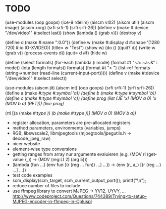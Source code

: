 # TODO

(use-modules (oop goops) (ice-9 rdelim) (aiscm v4l2) (aiscm util) (aiscm image) (aiscm xorg) (srfi srfi-1) (srfi srfi-26))
(define v (make <v4l2> #:device "/dev/video1" #:select last))
(show (lambda () (grab v)))
(destroy v)

(define d (make <xdisplay> #:name ":0.0"))
(define w (make <xwindow> #:display d #:shape '(1280 720) #:io IO-XVIDEO))
(title= w "Test")
(show w)
(do () ((quit? d)) (write w (grab v)) (process-events d))
(quit= d #f)
(hide w)

(define (select formats)
  (for-each (lambda (i mode) (format #t "~a: ~a~&" i mode))
            (iota (length formats))
            formats)
  (format #t "> ")
  (list-ref formats (string->number (read-line (current-input-port)))))
(define v (make <v4l2> #:device "/dev/video1" #:select select))


(use-modules (aiscm jit) (aiscm int) (oop goops) (srfi srfi-1) (srfi srfi-26))
(define a (make <var> #:type <int> #:symbol 'a))
(define b (make <var> #:type <int> #:symbol 'b))
(define c (make <var> #:type <int> #:symbol 'c))
(define prog (list (JE 'x) (MOV a 0) 'x (MOV b a) (RET)))
(live prog)

(rtl [(a (make <var> #:type <int>)) (b (make <var> #:type <int>))] (MOV a 0) (MOV b a))

* register allocation, parameters are pre-allocated registers
* method parameters, environments (variables, jumps)
* RGB, libswscale2, libmjpegtools (mjpegtools/jpegutils.h -> decode_jpeg_raw)
* nicer website
* element-wise type conversions
* getting ranges from array
  nur argumente evaluieren (e.g. (MOV rl (get-value r_)) -> (MOV (reg:LI 2) (arg 5)))
* (lambda (fun ...) (env fun [(r (reg ... fun)) ...] ...)) ->
  (env (r_ a_) [(r (reg ...) ...] ...))
* test code examples
* scm_display(scm_target, scm_current_output_port()); printf("\n");
* reduce number of files to include
* use ffmpeg library to convert MJPEG -> YV12, UYVY, ...
  http://www.codeproject.com/Questions/744389/Trying-to-setup-MJPEG-encoder-in-ffmpeg-in-Cpluspl
